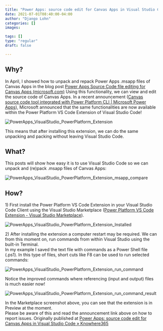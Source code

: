 ```yaml
---
title: "Power Apps: source code edit for Canvas Apps in Visual Studio Code"
date: 2021-07-01T08:40:00-04:00
author: "Django Lohn"
categories: []
images:

tags: []
type: "regular"
draft: false

---
```


## Why?

In April, I showed how to unpack and repack Power Apps .msapp files of
Canvas Apps in the blog post [Power Apps Source Code file editing for
Canvas Apps
(microsoft.com)](https://techcommunity.microsoft.com/t5/microsoft-365-pnp-blog/power-apps-source-code-editing-for-canvas-apps/ba-p/2256476) Using
this functionality, we can view and edit the source code of Canvas Apps.
In a recent announcement ([Canvas source code tool integrated with Power
Platform CLI \| Microsoft Power
Apps](https://powerapps.microsoft.com/en-us/blog/canvas-source-code-tool-integrated-with-power-platform-cli/)),
Microsoft announced that the same functionalities are now available
within the Power Platform VS Code Extension of Visual Studio Code!

![PowerApps_VisualStudio_PowerPlatform_Extension](https://techcommunity.microsoft.com/t5/image/serverpage/image-id/290863i14A33878984C6534/image-size/large?v=v2&px=999 "PowerApps_VisualStudio_PowerPlatform_Extension")

This means that after installing this extension, we can do the same
unpacking and packing without leaving Visual Studio Code.

## What?

This posts will show how easy it is to use Visual Studio Code so we can
unpack and (re)pack .msapp files of Canvas Apps:

![PowerApps_VisualStudio_PowerPlatform_Extension_msapp_compare](https://techcommunity.microsoft.com/t5/image/serverpage/image-id/290864iD98446B52D0C5FCC/image-size/large?v=v2&px=999 "PowerApps_VisualStudio_PowerPlatform_Extension_msapp_compare")

## How?

1\) First install the Power Platform VS Code Extension in your Visual
Studio Code Client using the Visual Studio Marketplace ([Power Platform
VS Code Extension - Visual Studio
Marketplace](https://marketplace.visualstudio.com/items?itemName=microsoft-IsvExpTools.powerplatform-vscode)).

![PowerApps_VisualStudio_PowerPlatform_Extension_Installed](https://techcommunity.microsoft.com/t5/image/serverpage/image-id/290865iCF5BD2477E301F09/image-size/large?v=v2&px=999 "PowerApps_VisualStudio_PowerPlatform_Extension_Installed")

2\) After installing the extension a computer restart may be required.
We can from this moment on, run commands from within Visual Studio using
the built-in Terminal.\
In my example I saved the text file with commands as a Power Shell file
(.ps1). In this type of files, short cuts like F8 can be used to run
selected commands:

![PowerApps_VisualStudio_PowerPlatform_Extension_run_command](https://techcommunity.microsoft.com/t5/image/serverpage/image-id/290866i20403B3FDD20D31C/image-size/large?v=v2&px=999 "PowerApps_VisualStudio_PowerPlatform_Extension_run_command")

Notice the improved commands where referencing (input and output) files
is much easier now!

![PowerApps_VisualStudio_PowerPlatform_Extension_run_command_result](https://techcommunity.microsoft.com/t5/image/serverpage/image-id/290867i4B95B843B1911155/image-size/large?v=v2&px=999 "PowerApps_VisualStudio_PowerPlatform_Extension_run_command_result")

In the Marketplace screenshot above, you can see that the extension is
in Preview at the moment.\
Please be aware of this and read the announcement link above on how to
report issues.
Originally published at [Power Apps: source code edit for Canvas Apps in
Visual Studio Code »
Knowhere365](https://knowhere365.space/power-apps-source-code-edit-for-canvas-apps-in-visual-studio-code/)
